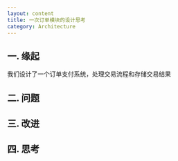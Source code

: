 ```yaml
---
layout: content
title: 一次订单模块的设计思考
category: Architecture
---
```


## 一. 缘起

我们设计了一个订单支付系统，处理交易流程和存储交易结果


## 二. 问题


## 三. 改进


## 四. 思考